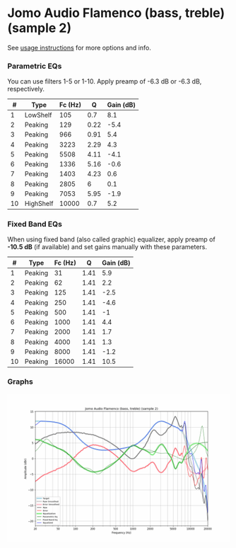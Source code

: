 # Jomo Audio Flamenco (bass, treble) (sample 2)
See [usage instructions](https://github.com/jaakkopasanen/AutoEq#usage) for more options and info.

### Parametric EQs
You can use filters 1-5 or 1-10. Apply preamp of -6.3 dB or -6.3 dB, respectively.

|   # | Type      |   Fc (Hz) |    Q |   Gain (dB) |
|-----|-----------|-----------|------|-------------|
|   1 | LowShelf  |       105 | 0.7  |         8.1 |
|   2 | Peaking   |       129 | 0.22 |        -5.4 |
|   3 | Peaking   |       966 | 0.91 |         5.4 |
|   4 | Peaking   |      3223 | 2.29 |         4.3 |
|   5 | Peaking   |      5508 | 4.11 |        -4.1 |
|   6 | Peaking   |      1336 | 5.16 |        -0.6 |
|   7 | Peaking   |      1403 | 4.23 |         0.6 |
|   8 | Peaking   |      2805 | 6    |         0.1 |
|   9 | Peaking   |      7053 | 5.95 |        -1.9 |
|  10 | HighShelf |     10000 | 0.7  |         5.2 |

### Fixed Band EQs
When using fixed band (also called graphic) equalizer, apply preamp of **-10.5 dB** (if available) and set gains manually with these parameters.

|   # | Type    |   Fc (Hz) |    Q |   Gain (dB) |
|-----|---------|-----------|------|-------------|
|   1 | Peaking |        31 | 1.41 |         5.9 |
|   2 | Peaking |        62 | 1.41 |         2.2 |
|   3 | Peaking |       125 | 1.41 |        -2.5 |
|   4 | Peaking |       250 | 1.41 |        -4.6 |
|   5 | Peaking |       500 | 1.41 |        -1   |
|   6 | Peaking |      1000 | 1.41 |         4.4 |
|   7 | Peaking |      2000 | 1.41 |         1.7 |
|   8 | Peaking |      4000 | 1.41 |         1.3 |
|   9 | Peaking |      8000 | 1.41 |        -1.2 |
|  10 | Peaking |     16000 | 1.41 |        10.5 |

### Graphs
![](./Jomo%20Audio%20Flamenco%20(bass,%20treble)%20(sample%202).png)

